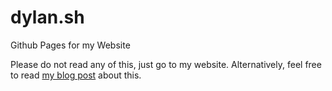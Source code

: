 # dylan.sh
Github Pages for my Website

Please do not read any of this, just go to my website. Alternatively, feel free to read [my blog post](https://blog.dylan.sh/blog/2023/01/12/housekeeping/) about this.
